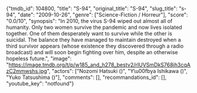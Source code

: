{"tmdb_id": 104800, "title": "S-94", "original_title": "S-94", "slug_title": "s-94", "date": "2009-10-26", "genre": ["Science-Fiction / Horreur"], "score": "0.0/10", "synopsis": "In 2010, the virus S-94 wiped out almost all of humanity. Only two women survive the pandemic and now lives isolated together. One of them desperately want to survive while the other is suicidal. The balance they have managed to maintain destroyed when a third survivor appears (whose existence they discovered through a radio broadcast) and will soon begin fighting over him, despite an otherwise hopeless future.", "image": "https://image.tmdb.org/t/p/w185_and_h278_bestv2/rIUVSmDkS768jh3cqAzC2mmwshs.jpg", "actors": ["Nozomi Hatsuki ()", "Y\u00fbya Ishikawa ()", "Yuko Tatsushima ()"], "comments": [], "recommandations_id": [], "youtube_key": "notfound"}